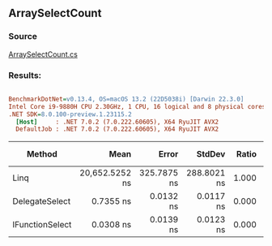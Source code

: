 ﻿## ArraySelectCount

### Source
[ArraySelectCount.cs](../../src/StructLinq.Benchmark/ArraySelectCount.cs)

### Results:
``` ini

BenchmarkDotNet=v0.13.4, OS=macOS 13.2 (22D5038i) [Darwin 22.3.0]
Intel Core i9-9880H CPU 2.30GHz, 1 CPU, 16 logical and 8 physical cores
.NET SDK=8.0.100-preview.1.23115.2
  [Host]     : .NET 7.0.2 (7.0.222.60605), X64 RyuJIT AVX2
  DefaultJob : .NET 7.0.2 (7.0.222.60605), X64 RyuJIT AVX2


```
|          Method |           Mean |       Error |      StdDev | Ratio | Allocated | Alloc Ratio |
|---------------- |---------------:|------------:|------------:|------:|----------:|------------:|
|            Linq | 20,652.5252 ns | 325.7875 ns | 288.8021 ns | 1.000 |      48 B |        1.00 |
|  DelegateSelect |      0.7355 ns |   0.0132 ns |   0.0117 ns | 0.000 |         - |        0.00 |
| IFunctionSelect |      0.0308 ns |   0.0139 ns |   0.0123 ns | 0.000 |         - |        0.00 |
